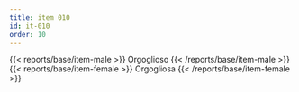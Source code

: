 ```yaml
---
title: item 010
id: it-010
order: 10
---
```

{{< reports/base/item-male >}}
  Orgoglioso
{{< /reports/base/item-male >}}
{{< reports/base/item-female >}}
  Orgogliosa
{{< /reports/base/item-female >}}
